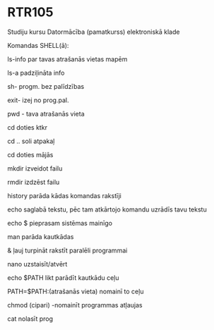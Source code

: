 # RTR105
Studiju kursu Datormācība (pamatkurss) elektroniskā klade

Komandas SHELL(ā):

ls-info par tavas atrašanās vietas mapēm

ls-a padziļināta info

sh- progm. bez palīdzības

exit- izej no prog.pal.

pwd - tava atrašanās vieta

cd doties ktkr

cd .. soli atpakaļ

cd doties mājās

mkdir izveidot failu

rmdir izdzēst failu

history parāda kādas komandas rakstīji

echo saglabā tekstu, pēc tam atkārtojo komandu uzrādīs tavu tekstu

echo $ pieprasam sistēmas mainīgo

man parāda kautkādas 

& ļauj turpināt rakstīt paralēli programmai

nano uzstaisīt/atvērt

echo $PATH likt parādīt kautkādu ceļu

PATH=$PATH:(atrašanās vieta) nomainī to ceļu

chmod (cipari) -nomainīt programmas atļaujas

cat nolasīt prog
